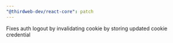 ```yaml
---
"@thirdweb-dev/react-core": patch
---
```


Fixes auth logout by invalidating cookie by storing updated cookie credential
